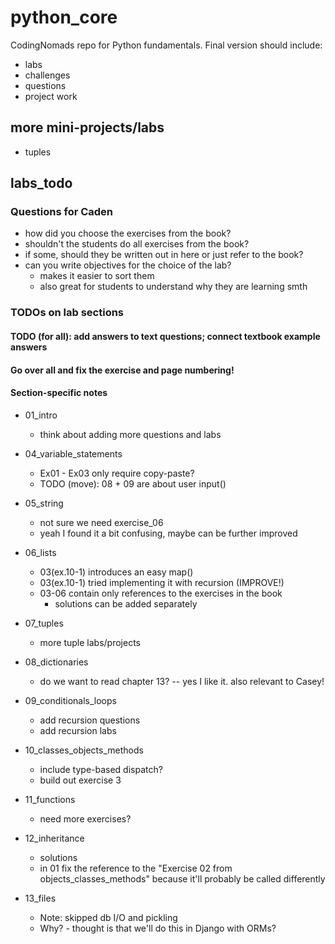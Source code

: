 # python_core

CodingNomads repo for Python fundamentals. Final version should include:

- labs
- challenges
- questions
- project work

## more mini-projects/labs
- tuples

## labs_todo

### Questions for Caden

- how did you choose the exercises from the book?
- shouldn't the students do all exercises from the book?
- if some, should they be written out in here or just refer to the book?
- can you write objectives for the choice of the lab?
    * makes it easier to sort them
    * also great for students to understand why they are learning smth

### TODOs on lab sections

#### TODO (for all): add answers to text questions; connect textbook example answers
#### Go over all and fix the exercise and page numbering!

#### Section-specific notes

- 01_intro
    - think about adding more questions and labs

- 04_variable_statements
    - Ex01 - Ex03 only require copy-paste?
    - TODO (move): 08 + 09 are about user input()

- 05_string
    - not sure we need exercise_06
    - yeah I found it a bit confusing, maybe can be further improved

- 06_lists
    - 03(ex.10-1) introduces an easy map()
    - 03(ex.10-1) tried implementing it with recursion (IMPROVE!)
    - 03-06 contain only references to the exercises in the book
        - solutions can be added separately

- 07_tuples
    - more tuple labs/projects

- 08_dictionaries
    - do we want to read chapter 13? -- yes I like it. also relevant to Casey!

- 09_conditionals_loops
    - add recursion questions
    - add recursion labs

- 10_classes_objects_methods
    - include type-based dispatch?
    - build out exercise 3

- 11_functions
    - need more exercises?

- 12_inheritance
    - solutions
    - in 01 fix the reference to the "Exercise 02 from objects_classes_methods"
        because it'll probably be called differently

- 13_files
    - Note: skipped db I/O and pickling
    - Why? - thought is that we'll do this in Django with ORMs?


